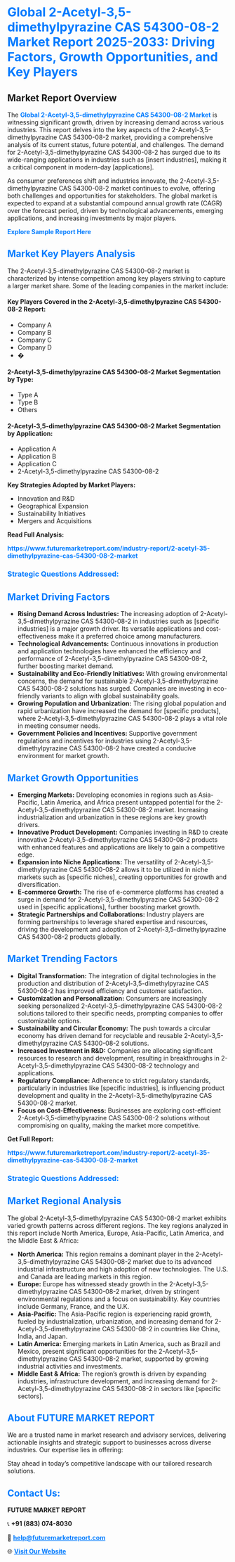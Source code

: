 <h1 style="color: #007BFF;">Global 2-Acetyl-3,5-dimethylpyrazine CAS 54300-08-2 Market Report 2025-2033: Driving Factors, Growth Opportunities, and Key Players</h1>

<section id="overview">
<h2>Market Report Overview</h2>
<p>The <a href="https://www.futuremarketreport.com/industry-report/2-acetyl-35-dimethylpyrazine-cas-54300-08-2-market" style="color: #007BFF; text-decoration: none;"><strong>Global 2-Acetyl-3,5-dimethylpyrazine CAS 54300-08-2 Market</strong></a> is witnessing significant growth, driven by increasing demand across various industries. This report delves into the key aspects of the 2-Acetyl-3,5-dimethylpyrazine CAS 54300-08-2 market, providing a comprehensive analysis of its current status, future potential, and challenges. The demand for 2-Acetyl-3,5-dimethylpyrazine CAS 54300-08-2 has surged due to its wide-ranging applications in industries such as [insert industries], making it a critical component in modern-day [applications].</p>
<p>As consumer preferences shift and industries innovate, the 2-Acetyl-3,5-dimethylpyrazine CAS 54300-08-2 market continues to evolve, offering both challenges and opportunities for stakeholders. The global market is expected to expand at a substantial compound annual growth rate (CAGR) over the forecast period, driven by technological advancements, emerging applications, and increasing investments by major players.</p>
</section>

<section id="overview">
<p><a href="https://www.futuremarketreport.com/request-sample/reportId=119611" style="color: #007BFF; text-decoration: none;"><strong>Explore Sample Report Here</strong></a></p>
</section>

<section id="key-players">
<h2 style="color: #007BFF;">Market Key Players Analysis</h2>
<p>The 2-Acetyl-3,5-dimethylpyrazine CAS 54300-08-2 market is characterized by intense competition among key players striving to capture a larger market share. Some of the leading companies in the market include:</p>
<h4>Key Players Covered in the 2-Acetyl-3,5-dimethylpyrazine CAS 54300-08-2 Report:</h4>
<ul><li>Company A</li><li>Company B</li><li>Company C</li><li>Company D</li><li>�</li></ul>
<h4>2-Acetyl-3,5-dimethylpyrazine CAS 54300-08-2 Market Segmentation by Type:</h4>
<ul><li>Type A</li><li>Type B</li><li>Others</li></ul>

<h4>2-Acetyl-3,5-dimethylpyrazine CAS 54300-08-2 Market Segmentation by Application:</h4>
<ul><li>Application A</li><li>Application B</li><li>Application C</li><li>2-Acetyl-3,5-dimethylpyrazine CAS 54300-08-2</li></ul>
<p><strong>Key Strategies Adopted by Market Players:</strong></p>
<ul>
<li>Innovation and R&D</li>
<li>Geographical Expansion</li>
<li>Sustainability Initiatives</li>
<li>Mergers and Acquisitions</li>
</ul>
</section>

<section>
<p><strong>Read Full Analysis: </strong></p><a href="https://www.futuremarketreport.com/industry-report/2-acetyl-35-dimethylpyrazine-cas-54300-08-2-market" style="color: #007BFF; text-decoration: none;"><strong>https://www.futuremarketreport.com/industry-report/2-acetyl-35-dimethylpyrazine-cas-54300-08-2-market</strong></a>
<h3 style="color: #007BFF;">Strategic Questions Addressed:</h3>
</section>

<section id="driving-factors">
<h2 style="color: #007BFF;">Market Driving Factors</h2>
<ul>
<li><strong>Rising Demand Across Industries:</strong> The increasing adoption of 2-Acetyl-3,5-dimethylpyrazine CAS 54300-08-2 in industries such as [specific industries] is a major growth driver. Its versatile applications and cost-effectiveness make it a preferred choice among manufacturers.</li>
<li><strong>Technological Advancements:</strong> Continuous innovations in production and application technologies have enhanced the efficiency and performance of 2-Acetyl-3,5-dimethylpyrazine CAS 54300-08-2, further boosting market demand.</li>
<li><strong>Sustainability and Eco-Friendly Initiatives:</strong> With growing environmental concerns, the demand for sustainable 2-Acetyl-3,5-dimethylpyrazine CAS 54300-08-2 solutions has surged. Companies are investing in eco-friendly variants to align with global sustainability goals.</li>
<li><strong>Growing Population and Urbanization:</strong> The rising global population and rapid urbanization have increased the demand for [specific products], where 2-Acetyl-3,5-dimethylpyrazine CAS 54300-08-2 plays a vital role in meeting consumer needs.</li>
<li><strong>Government Policies and Incentives:</strong> Supportive government regulations and incentives for industries using 2-Acetyl-3,5-dimethylpyrazine CAS 54300-08-2 have created a conducive environment for market growth.</li>
</ul>
</section>

<section id="growth-opportunities">
<h2 style="color: #007BFF;">Market Growth Opportunities</h2>
<ul>
<li><strong>Emerging Markets:</strong> Developing economies in regions such as Asia-Pacific, Latin America, and Africa present untapped potential for the 2-Acetyl-3,5-dimethylpyrazine CAS 54300-08-2 market. Increasing industrialization and urbanization in these regions are key growth drivers.</li>
<li><strong>Innovative Product Development:</strong> Companies investing in R&D to create innovative 2-Acetyl-3,5-dimethylpyrazine CAS 54300-08-2 products with enhanced features and applications are likely to gain a competitive edge.</li>
<li><strong>Expansion into Niche Applications:</strong> The versatility of 2-Acetyl-3,5-dimethylpyrazine CAS 54300-08-2 allows it to be utilized in niche markets such as [specific niches], creating opportunities for growth and diversification.</li>
<li><strong>E-commerce Growth:</strong> The rise of e-commerce platforms has created a surge in demand for 2-Acetyl-3,5-dimethylpyrazine CAS 54300-08-2 used in [specific applications], further boosting market growth.</li>
<li><strong>Strategic Partnerships and Collaborations:</strong> Industry players are forming partnerships to leverage shared expertise and resources, driving the development and adoption of 2-Acetyl-3,5-dimethylpyrazine CAS 54300-08-2 products globally.</li>
</ul>
</section>

<section id="trending-factors">
<h2 style="color: #007BFF;">Market Trending Factors</h2>
<ul>
<li><strong>Digital Transformation:</strong> The integration of digital technologies in the production and distribution of 2-Acetyl-3,5-dimethylpyrazine CAS 54300-08-2 has improved efficiency and customer satisfaction.</li>
<li><strong>Customization and Personalization:</strong> Consumers are increasingly seeking personalized 2-Acetyl-3,5-dimethylpyrazine CAS 54300-08-2 solutions tailored to their specific needs, prompting companies to offer customizable options.</li>
<li><strong>Sustainability and Circular Economy:</strong> The push towards a circular economy has driven demand for recyclable and reusable 2-Acetyl-3,5-dimethylpyrazine CAS 54300-08-2 solutions.</li>
<li><strong>Increased Investment in R&D:</strong> Companies are allocating significant resources to research and development, resulting in breakthroughs in 2-Acetyl-3,5-dimethylpyrazine CAS 54300-08-2 technology and applications.</li>
<li><strong>Regulatory Compliance:</strong> Adherence to strict regulatory standards, particularly in industries like [specific industries], is influencing product development and quality in the 2-Acetyl-3,5-dimethylpyrazine CAS 54300-08-2 market.</li>
<li><strong>Focus on Cost-Effectiveness:</strong> Businesses are exploring cost-efficient 2-Acetyl-3,5-dimethylpyrazine CAS 54300-08-2 solutions without compromising on quality, making the market more competitive.</li>
</ul>
</section>

<section>
<p><strong>Get Full Report: </strong></p><a href="https://www.futuremarketreport.com/industry-report/2-acetyl-35-dimethylpyrazine-cas-54300-08-2-market" style="color: #007BFF; text-decoration: none;"><strong>https://www.futuremarketreport.com/industry-report/2-acetyl-35-dimethylpyrazine-cas-54300-08-2-market</strong></a>
<h3 style="color: #007BFF;">Strategic Questions Addressed:</h3>
</section>


<section id="regional-analysis">
<h2 style="color: #007BFF;">Market Regional Analysis</h2>
<p>The global 2-Acetyl-3,5-dimethylpyrazine CAS 54300-08-2 market exhibits varied growth patterns across different regions. The key regions analyzed in this report include North America, Europe, Asia-Pacific, Latin America, and the Middle East & Africa:</p>
<ul>
<li><strong>North America:</strong> This region remains a dominant player in the 2-Acetyl-3,5-dimethylpyrazine CAS 54300-08-2 market due to its advanced industrial infrastructure and high adoption of new technologies. The U.S. and Canada are leading markets in this region.</li>
<li><strong>Europe:</strong> Europe has witnessed steady growth in the 2-Acetyl-3,5-dimethylpyrazine CAS 54300-08-2 market, driven by stringent environmental regulations and a focus on sustainability. Key countries include Germany, France, and the U.K.</li>
<li><strong>Asia-Pacific:</strong> The Asia-Pacific region is experiencing rapid growth, fueled by industrialization, urbanization, and increasing demand for 2-Acetyl-3,5-dimethylpyrazine CAS 54300-08-2 in countries like China, India, and Japan.</li>
<li><strong>Latin America:</strong> Emerging markets in Latin America, such as Brazil and Mexico, present significant opportunities for the 2-Acetyl-3,5-dimethylpyrazine CAS 54300-08-2 market, supported by growing industrial activities and investments.</li>
<li><strong>Middle East & Africa:</strong> The region’s growth is driven by expanding industries, infrastructure development, and increasing demand for 2-Acetyl-3,5-dimethylpyrazine CAS 54300-08-2 in sectors like [specific sectors].</li>
</ul>
</section>

<footer>
<h2 style="color: #007BFF;">About FUTURE MARKET REPORT</h2>
<p>We are a trusted name in market research and advisory services, delivering actionable insights and strategic support to businesses across diverse industries. Our expertise lies in offering:</p>

<p>Stay ahead in today’s competitive landscape with our tailored research solutions.</p>

<h2 style="color: #007BFF;">Contact Us:</h2>
<p><strong>FUTURE MARKET REPORT</strong></p>
<p>📞 <strong>+91 (883) 074-8030</strong></p>
<p>📧 <strong><a href="mailto:help@futuremarketreport.com" style="color: #007BFF;">help@futuremarketreport.com</a></strong></p>
<p>🌐 <strong><a href="https://www.futuremarketreport.com/" style="color: #007BFF;">Visit Our Website</a></strong></p>
</footer>